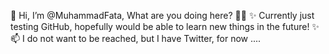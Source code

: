 👋 Hi, I’m @MuhammadFata, What are you doing here? 👀👀
✨ Currently just testing GitHub, hopefully would be able to learn new things in the future! ✨
📫 I do not want to be reached, but I have Twitter, for now ....


